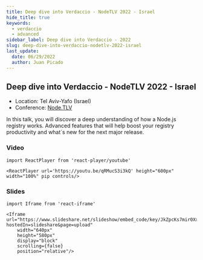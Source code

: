```yaml
---
title: Deep dive into Verdaccio - NodeTLV 2022 - Israel
hide_title: true
keywords:
  - verdaccio
  - advanced
sidebar_label: Deep dive into Verdaccio - 2022
slug: deep-dive-into-verdaccio-nodetlv-2022-israel
last_update:
  date: 06/29/2022
  author: Juan Picado
---
```


## Deep dive into Verdaccio - NodeTLV 2022 - Israel

- Location: Tel Aviv-Yafo (Israel)
- Conference: [Node.TLV](https://www.nodetlv.com)

In this talk, you will discover a deep understanding of how a Node.js registry works. Advanced features that will help boost your registry productivity and what´s new for the next major release.

### Video

```mdx-code-block
import ReactPlayer from 'react-player/youtube'

<ReactPlayer url='https://youtu.be/qRMucS3i3kQ' height="600px" width="100%" pip controls/>
```

### Slides


```mdx-code-block
import Iframe from 'react-iframe'

<Iframe url="https://www.slideshare.net/slideshow/embed_code/key/JkZpcKs7mir0Xx?hostedIn=slideshare&page=upload"
    width="640px"
    height="580px"
    display="block"
    scrolling={false}
    position="relative"/>
```

